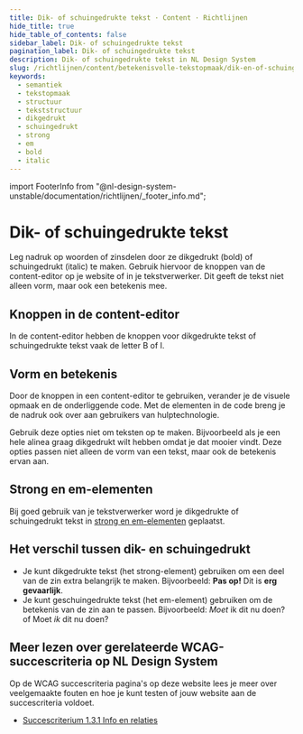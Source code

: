 ```yaml
---
title: Dik- of schuingedrukte tekst · Content · Richtlijnen
hide_title: true
hide_table_of_contents: false
sidebar_label: Dik- of schuingedrukte tekst
pagination_label: Dik- of schuingedrukte tekst
description: Dik- of schuingedrukte tekst in NL Design System
slug: /richtlijnen/content/betekenisvolle-tekstopmaak/dik-en-of-schuingedrukte-tekst
keywords:
  - semantiek
  - tekstopmaak
  - structuur
  - tekststructuur
  - dikgedrukt
  - schuingedrukt
  - strong
  - em
  - bold
  - italic
---
```


<!-- @license CC0-1.0 -->

import FooterInfo from "@nl-design-system-unstable/documentation/richtlijnen/\_footer_info.md";

# Dik- of schuingedrukte tekst

Leg nadruk op woorden of zinsdelen door ze dikgedrukt (bold) of schuingedrukt (italic) te maken. Gebruik hiervoor de knoppen van de content-editor op je website of in je tekstverwerker. Dit geeft de tekst niet alleen vorm, maar ook een betekenis mee.

## Knoppen in de content-editor

In de content-editor hebben de knoppen voor dikgedrukte tekst of schuingedrukte tekst vaak de letter B of I.

## Vorm en betekenis

Door de knoppen in een content-editor te gebruiken, verander je de visuele opmaak en de onderliggende code. Met de elementen in de code breng je de nadruk ook over aan gebruikers van hulptechnologie.

Gebruik deze opties niet om teksten op te maken. Bijvoorbeeld als je een hele alinea graag dikgedrukt wilt hebben omdat je dat mooier vindt. Deze opties passen niet alleen de vorm van een tekst, maar ook de betekenis ervan aan.

## Strong en em-elementen

Bij goed gebruik van je tekstverwerker word je dikgedrukte of schuingedrukt tekst in [strong en em-elementen](/richtlijnen/stijl/typografie/strong-en-em-elementen) geplaatst.

## Het verschil tussen dik- en schuingedrukt

- Je kunt dikgedrukte tekst (het strong-element) gebruiken om een deel van de zin extra belangrijk te maken. Bijvoorbeeld: **Pas op!** Dit is **erg gevaarlijk**.
- Je kunt geschuingedrukte tekst (het em-element) gebruiken om de betekenis van de zin aan te passen. Bijvoorbeeld: _Moet_ ik dit nu doen? of Moet _ik_ dit nu doen?

## Meer lezen over gerelateerde WCAG-succescriteria op NL Design System

Op de WCAG succescriteria pagina's op deze website lees je meer over veelgemaakte fouten en hoe je kunt testen of jouw website aan de succescriteria voldoet.

- [Succescriterium 1.3.1 Info en relaties](/wcag/1.3.1)

<FooterInfo />
